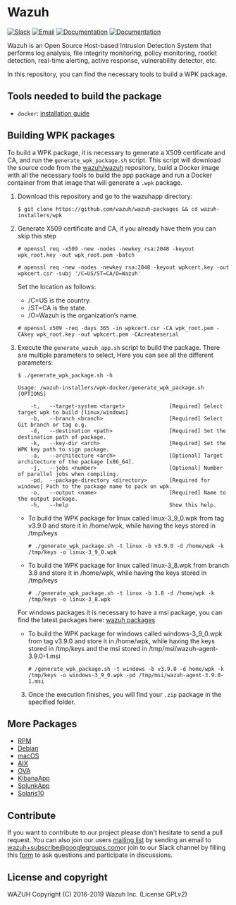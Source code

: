 Wazuh
=====

[![Slack](https://img.shields.io/badge/slack-join-blue.svg)](https://wazuh.com/community/join-us-on-slack/)
[![Email](https://img.shields.io/badge/email-join-blue.svg)](https://groups.google.com/forum/#!forum/wazuh)
[![Documentation](https://img.shields.io/badge/docs-view-green.svg)](https://documentation.wazuh.com)
[![Documentation](https://img.shields.io/badge/web-view-green.svg)](https://wazuh.com)

Wazuh is an Open Source Host-based Intrusion Detection System that performs log analysis, file integrity monitoring, policy monitoring, rootkit detection, real-time alerting, active response, vulnerability detector, etc.

In this repository, you can find the necessary tools to build a WPK package.

## Tools needed to build the package
- `docker`: [installation guide](https://docs.docker.com/install) 

## Building WPK packages

To build  a WPK package, it is necessary to generate a X509 certificate and CA, and run the `generate_wpk_package.sh` script. This script will download the source code from the [wazuh/wazuh](https://github.com/wazuh/wazuh) repository, build a Docker image with all the necessary tools to build the app package and run a Docker container from that image that will generate a `.wpk` package.

1. Download this repository and go to the wazuhapp directory:
    ```shellsession
    $ git clone https://github.com/wazuh/wazuh-packages && cd wazuh-installers/wpk
    ```
2. Generate X509 certificate and CA, if you already have them you can skip this step

    ```shellsession
    # openssl req -x509 -new -nodes -newkey rsa:2048 -keyout wpk_root.key -out wpk_root.pem -batch
    ```
    ```shellsession
    # openssl req -new -nodes -newkey rsa:2048 -keyout wpkcert.key -out wpkcert.csr -subj '/C=US/ST=CA/O=Wazuh'
    ```
    Set the location as follows:

    - /C=US is the country.
    - /ST=CA is the state.
    - /O=Wazuh is the organization’s name.

    ```shellsession
    # openssl x509 -req -days 365 -in wpkcert.csr -CA wpk_root.pem -CAkey wpk_root.key -out wpkcert.pem -CAcreateserial
    ```
3. Execute the `generate_wazuh_app.sh` script to build the package. There are multiple parameters to select, Here you can see all the different parameters:
    ```shellsession
    $ ./generate_wpk_package.sh -h

    Usage: /wazuh-installers/wpk-docker/generate_wpk_package.sh [OPTIONS]

        -t,   --target-system <target>              [Required] Select target wpk to build [linux/windows]
        -b,   --branch <branch>                     [Required] Select Git branch or tag e.g.
        -d,   --destination <path>                  [Required] Set the destination path of package.
        -k,   --key-dir <arch>                      [Required] Set the WPK key path to sign package.
        -a,   --architecture <arch>                 [Optional] Target architecture of the package [x86_64].
        -j,   --jobs <number>                       [Optional] Number of parallel jobs when compiling.
        -pd,  --package-directory <directory>       [Required for windows] Path to the package name to pack on wpk.
        -o,   --output <name>                       [Required] Name to the output package.
        -h,   --help                                Show this help.
    ```
    * To build the WPK package for linux called linux-3_9_0.wpk from tag v3.9.0 and store it in /home/wpk, while having the keys stored in /tmp/keys

        ```shellsession
        # ./generate_wpk_package.sh -t linux -b v3.9.0 -d /home/wpk -k /tmp/keys -o linux-3_9_0.wpk
        ```
    * To build the WPK package for linux called linux-3_8.wpk from branch 3.8 and store it in /home/wpk, while having the keys stored in /tmp/keys

        ```shellsession
        # ./generate_wpk_package.sh -t linux -b 3.8 -d /home/wpk -k /tmp/keys -o linux-3_8.wpk
        ```
    For windows packages it is necessary to have a msi package, you can find the latest packages here: [wazuh packages](https://documentation.wazuh.com/current/installation-guide/packages-list/index.html#packages)

    * To build the WPK package for windows called windows-3_9_0.wpk from tag v3.9.0 and store it in /home/wpk, while having the keys stored in /tmp/keys and the msi stored in /tmp/msi/wazuh-agent-3.9.0-1.msi
        ```shellsession
        # /generate_wpk_package.sh -t windows -b v3.9.0 -d home/wpk -k /tmp/keys -o windows-3_9_0.wpk -pd /tmp/msi/wazuh-agent-3.9.0-1.msi
        ```
    3. Once the execution finishes, you will find your `.zip` package in the specified folder.

## More Packages

- [RPM](/rpms/README.md)
- [Debian](/debs/README.md)
- [macOS](/macos/README.md)
- [AIX](/aix/README.md)
- [OVA](/ova/README.md)
- [KibanaApp](/wazuhapp/README.md)
- [SplunkApp](/splunkapp/README.md)
- [Solaris10](/solaris/solaris10/README.md)

## Contribute

If you want to contribute to our project please don't hesitate to send a pull request. You can also join our users [mailing list](https://groups.google.com/d/forum/wazuh) by sending an email to [wazuh+subscribe@googlegroups.com](mailto:wazuh+subscribe@googlegroups.com)or join to our Slack channel by filling this [form](https://wazuh.com/community/join-us-on-slack/) to ask questions and participate in discussions.

## License and copyright

WAZUH
Copyright (C) 2016-2019 Wazuh Inc.  (License GPLv2)